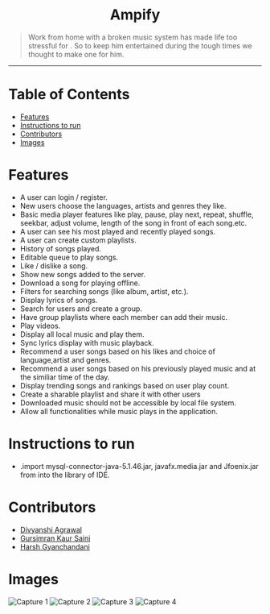 <h1 align="center">Ampify</h1>

> Work from home with a broken music system has made life too stressful for .
>So to keep him entertained during the tough times we thought to make one for him.
<hr>

# Table of Contents
* [ Features ](#features)
* [Instructions to run](#installation)
* [Contributors](#contributors)
* [Images](#images)

# <a name="features"></a>Features
* A user can login / register.
* New users choose the languages, artists and genres they like.
* Basic media player features like play, pause, play next, repeat, shuffle, seekbar,
adjust volume, length of the song in front of each song.etc.
* A user can see his most played and recently played songs.
* A user can create custom playlists.
* History of songs played.
* Editable queue to play songs.
* Like / dislike a song.
* Show new songs added to the server.
* Download a song for playing offline.
* Filters for searching songs (like album, artist, etc.).
* Display lyrics of songs.
* Search for users and create a group.
* Have group playlists where each member can add their music.
* Play videos.
* Display all local music and play them.
* Sync lyrics display with music playback.
* Recommend a user songs based on his likes and choice of language,artist and genres.
* Recommend a user songs based on his previously played music and at the similiar time of the day.
* Display trending songs and rankings based on user play count.
* Create a sharable playlist and share it with other users
* Downloaded music should not be accessible by local file system.
* Allow all functionalities while music plays in the application.


# <a name="installation"></a>Instructions to run
* .import mysql-connector-java-5.1.46.jar, javafx.media.jar and Jfoenix.jar from into the library of IDE.


# <a name="contributors"></a>Contributors
* [Divyanshi Agrawal](https://github.com/Divyanshi070700)
* [Gursimran Kaur Saini](https://github.com/gursimran18)
* [Harsh Gyanchandani](https://github.com/harshh3010)

# <a name="images"></a>Images
![Capture 1](https://user-images.githubusercontent.com/59930751/97788866-1394a680-1be2-11eb-926e-6bca18cd7d5f.PNG)
![Capture 2](https://user-images.githubusercontent.com/59930751/97788907-6bcba880-1be2-11eb-991a-3a51bc35c77a.PNG)
![Capture 3](https://user-images.githubusercontent.com/59930751/97788930-93227580-1be2-11eb-87a9-49a6bf9aed41.PNG)
![Capture 4](https://user-images.githubusercontent.com/59930751/97788937-a6cddc00-1be2-11eb-822a-97e0048f8c0d.PNG)
